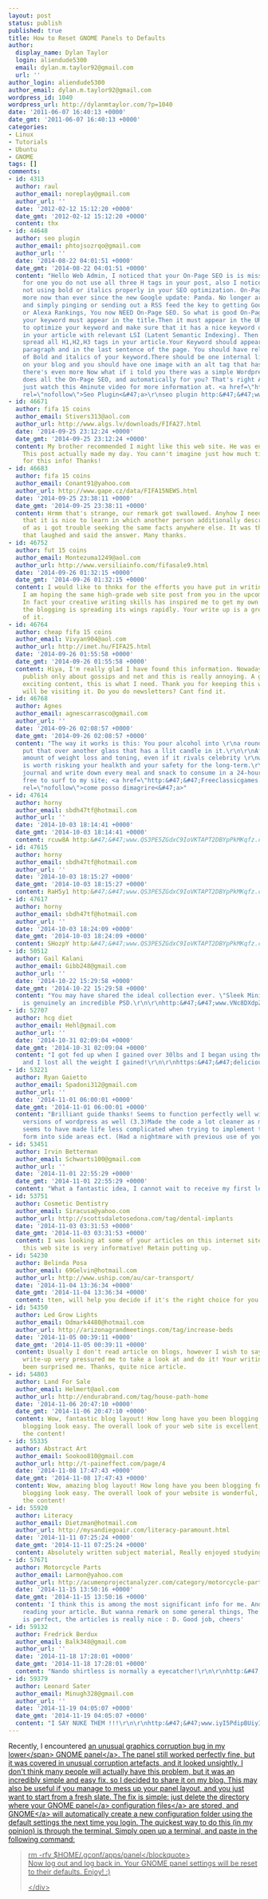 ```yaml
---
layout: post
status: publish
published: true
title: How to Reset GNOME Panels to Defaults
author:
  display_name: Dylan Taylor
  login: aliendude5300
  email: dylan.m.taylor92@gmail.com
  url: ''
author_login: aliendude5300
author_email: dylan.m.taylor92@gmail.com
wordpress_id: 1040
wordpress_url: http://dylanmtaylor.com/?p=1040
date: '2011-06-07 16:40:13 +0000'
date_gmt: '2011-06-07 16:40:13 +0000'
categories:
- Linux
- Tutorials
- Ubuntu
- GNOME
tags: []
comments:
- id: 4313
  author: raul
  author_email: noreplay@gmail.com
  author_url: ''
  date: '2012-02-12 15:12:20 +0000'
  date_gmt: '2012-02-12 15:12:20 +0000'
  content: thx
- id: 44648
  author: seo plugin
  author_email: phtojsozrqo@gmail.com
  author_url: ''
  date: '2014-08-22 04:01:51 +0000'
  date_gmt: '2014-08-22 04:01:51 +0000'
  content: "Hello Web Admin, I noticed that your On-Page SEO is is missing a few factors,
    for one you do not use all three H tags in your post, also I notice that you are
    not using bold or italics properly in your SEO optimization. On-Page SEO means
    more now than ever since the new Google update: Panda. No longer are backlinks
    and simply pinging or sending out a RSS feed the key to getting Google PageRank
    or Alexa Rankings, You now NEED On-Page SEO. So what is good On-Page SEO?First
    your keyword must appear in the title.Then it must appear in the URL.You have
    to optimize your keyword and make sure that it has a nice keyword density of 3-5%
    in your article with relevant LSI (Latent Semantic Indexing). Then you should
    spread all H1,H2,H3 tags in your article.Your Keyword should appear in your first
    paragraph and in the last sentence of the page. You should have relevant usage
    of Bold and italics of your keyword.There should be one internal link to a page
    on your blog and you should have one image with an alt tag that has your keyword....wait
    there's even more Now what if i told you there was a simple Wordpress plugin that
    does all the On-Page SEO, and automatically for you? That's right AUTOMATICALLY,
    just watch this 4minute video for more information at. <a href=\"http:&#47;&#47;www.2014PandaSeo.com\"
    rel=\"nofollow\">Seo Plugin<&#47;a>\r\nseo plugin http:&#47;&#47;www.2014PandaSeo.com&#47;"
- id: 46671
  author: fifa 15 coins
  author_email: Stivers313@aol.com
  author_url: http://www.algs.lv/downloads/FIFA27.html
  date: '2014-09-25 23:12:24 +0000'
  date_gmt: '2014-09-25 23:12:24 +0000'
  content: My brother recommended I might like this web site. He was entirely right.
    This post actually made my day. You cann't imagine just how much time I had spent
    for this info! Thanks!
- id: 46683
  author: fifa 15 coins
  author_email: Conant91@yahoo.com
  author_url: http://www.gape.cz/data/FIFA15NEWS.html
  date: '2014-09-25 23:38:11 +0000'
  date_gmt: '2014-09-25 23:38:11 +0000'
  content: Hrmm that's strange, our remark got swallowed. Anyhow I need to to state
    that it is nice to learn in which another person additionally described this kind
    of as i got trouble seeking the same facts anywhere else. It was the primary area
    that laughed and said the answer. Many thanks.
- id: 46752
  author: fut 15 coins
  author_email: Montezuma1249@aol.com
  author_url: http://www.versiliainfo.com/fifasale9.html
  date: '2014-09-26 01:32:15 +0000'
  date_gmt: '2014-09-26 01:32:15 +0000'
  content: I would like to thnkx for the efforts you have put in writing this website.
    I am hoping the same high-grade web site post from you in the upcoming as well.
    In fact your creative writing skills has inspired me to get my own blog now. Really
    the blogging is spreading its wings rapidly. Your write up is a great example
    of it.
- id: 46764
  author: cheap fifa 15 coins
  author_email: Vivyan904@aol.com
  author_url: http://imet.hu/FIFA25.html
  date: '2014-09-26 01:55:58 +0000'
  date_gmt: '2014-09-26 01:55:58 +0000'
  content: Hiya, I'm really glad I have found this information. Nowadays bloggers
    publish only about gossips and net and this is really annoying. A good blog with
    exciting content, this is what I need. Thank you for keeping this web site, I
    will be visiting it. Do you do newsletters? Cant find it.
- id: 46768
  author: Agnes
  author_email: agnescarrasco@gmail.com
  author_url: ''
  date: '2014-09-26 02:08:57 +0000'
  date_gmt: '2014-09-26 02:08:57 +0000'
  content: "The way it works is this: You pour alcohol into \r\na round glass and
    put that over another glass that has a llit candle in it.\r\n\r\nAfter all, no
    amount of weight loss and toning, even if it rivals celebrity \r\nweight loss,
    is worth risking your healkth and your safety for the long-term.\r\nStart a food
    journal and write down every meal and snack to consume in a 24-hour \r\nperiod.\r\n\r\nFeel
    free to surf to my site; <a href=\"http:&#47;&#47;Freeclassicgames.at&#47;profile&#47;susalmon\"
    rel=\"nofollow\">come posso dimagrire<&#47;a>"
- id: 47614
  author: horny
  author_email: sbdh47tf@hotmail.com
  author_url: ''
  date: '2014-10-03 18:14:41 +0000'
  date_gmt: '2014-10-03 18:14:41 +0000'
  content: rcuw8A http:&#47;&#47;www.QS3PE5ZGdxC9IoVKTAPT2DBYpPkMKqfz.com
- id: 47615
  author: horny
  author_email: sbdh47tf@hotmail.com
  author_url: ''
  date: '2014-10-03 18:15:27 +0000'
  date_gmt: '2014-10-03 18:15:27 +0000'
  content: RaH5y1 http:&#47;&#47;www.QS3PE5ZGdxC9IoVKTAPT2DBYpPkMKqfz.com
- id: 47617
  author: horny
  author_email: sbdh47tf@hotmail.com
  author_url: ''
  date: '2014-10-03 18:24:09 +0000'
  date_gmt: '2014-10-03 18:24:09 +0000'
  content: SHozpY http:&#47;&#47;www.QS3PE5ZGdxC9IoVKTAPT2DBYpPkMKqfz.com
- id: 50512
  author: Gail Kalani
  author_email: Gibb248@gmail.com
  author_url: ''
  date: '2014-10-22 15:29:58 +0000'
  date_gmt: '2014-10-22 15:29:58 +0000'
  content: "You may have shared the ideal collection ever. \"Sleek Minimal PSD Website\"
    is genuinely an incredible PSD.\r\n\r\nhttp:&#47;&#47;www.VNc8DXdpZxVNc8DXdpZx.com&#47;VNc8DXdpZxVNc8DXdpZx"
- id: 52707
  author: hcg diet
  author_email: Hehl@gmail.com
  author_url: ''
  date: '2014-10-31 02:09:04 +0000'
  date_gmt: '2014-10-31 02:09:04 +0000'
  content: "I got fed up when I gained over 30lbs and I began using the fat loss factor
    and I lost all the weight I gained!\r\n\r\nhttps:&#47;&#47;delicious.com&#47;colog268"
- id: 53221
  author: Ryan Gaietto
  author_email: Spadoni312@gmail.com
  author_url: ''
  date: '2014-11-01 06:00:01 +0000'
  date_gmt: '2014-11-01 06:00:01 +0000'
  content: "Brilliant guide thanks! Seems to function perfectly well with the latest
    versions of wordpress as well (3.3)Made the code a lot cleaner as mentioned and
    seems to have made life less complicated when trying to implement the comments
    form into side areas ect. (Had a nightmare with previous use of your normal code)\r\n\r\nhttp:&#47;&#47;www.iyI5PdipBUiyI5PdipBU.com&#47;iyI5PdipBUiyI5PdipBU"
- id: 53451
  author: Irvin Betterman
  author_email: Schwarts100@gmail.com
  author_url: ''
  date: '2014-11-01 22:55:29 +0000'
  date_gmt: '2014-11-01 22:55:29 +0000'
  content: "What a fantastic idea, I cannot wait to receive my first letter!\r\n\r\nhttp:&#47;&#47;www.iyI5PdipBUiyI5PdipBU.com&#47;iyI5PdipBUiyI5PdipBU"
- id: 53751
  author: Cosmetic Dentistry
  author_email: Siracusa@yahoo.com
  author_url: http://scottsdaletosedona.com/tag/dental-implants
  date: '2014-11-03 03:31:53 +0000'
  date_gmt: '2014-11-03 03:31:53 +0000'
  content: I was looking at some of your articles on this internet site and I conceive
    this web site is very informative! Retain putting up.
- id: 54230
  author: Belinda Posa
  author_email: 69Gelvin@hotmail.com
  author_url: http://www.uship.com/au/car-transport/
  date: '2014-11-04 13:36:34 +0000'
  date_gmt: '2014-11-04 13:36:34 +0000'
  content: tten, will help you decide if it's the right choice for you.
- id: 54350
  author: Led Grow Lights
  author_email: Odmark4480@hotmail.com
  author_url: http://arizonagrandmeetings.com/tag/increase-beds
  date: '2014-11-05 00:39:11 +0000'
  date_gmt: '2014-11-05 00:39:11 +0000'
  content: Usually I don't read article on blogs, however I wish to say that this
    write-up very pressured me to take a look at and do it! Your writing taste has
    been surprised me. Thanks, quite nice article.
- id: 54803
  author: Land For Sale
  author_email: Helmert@aol.com
  author_url: http://endurabrand.com/tag/house-path-home
  date: '2014-11-06 20:47:10 +0000'
  date_gmt: '2014-11-06 20:47:10 +0000'
  content: Wow, fantastic blog layout! How long have you been blogging for? you made
    blogging look easy. The overall look of your web site is excellent, let alone
    the content!
- id: 55335
  author: Abstract Art
  author_email: Sookoo810@gmail.com
  author_url: http://t-paineffect.com/page/4
  date: '2014-11-08 17:47:43 +0000'
  date_gmt: '2014-11-08 17:47:43 +0000'
  content: Wow, amazing blog layout! How long have you been blogging for? you make
    blogging look easy. The overall look of your website is wonderful, as well as
    the content!
- id: 55920
  author: Literacy
  author_email: Dietzman@hotmail.com
  author_url: http://mysandiegoair.com/literacy-paramount.html
  date: '2014-11-11 07:25:24 +0000'
  date_gmt: '2014-11-11 07:25:24 +0000'
  content: Absolutely written subject material, Really enjoyed studying.
- id: 57671
  author: Motorcycle Parts
  author_email: Larmon@yahoo.com
  author_url: http://acumenprojectanalyzer.com/category/motorcycle-parts
  date: '2014-11-15 13:50:16 +0000'
  date_gmt: '2014-11-15 13:50:16 +0000'
  content: 'I think this is among the most significant info for me. And i''m glad
    reading your article. But wanna remark on some general things, The site style
    is perfect, the articles is really nice : D. Good job, cheers'
- id: 59132
  author: Fredrick Berdux
  author_email: Balk348@gmail.com
  author_url: ''
  date: '2014-11-18 17:28:01 +0000'
  date_gmt: '2014-11-18 17:28:01 +0000'
  content: "Nando shirtless is normally a eyecatcher!\r\n\r\nhttp:&#47;&#47;www.iyI5PdipBUiyI5PdipBU.com&#47;iyI5PdipBUiyI5PdipBU"
- id: 59379
  author: Leonard Sater
  author_email: Minugh328@gmail.com
  author_url: ''
  date: '2014-11-19 04:05:07 +0000'
  date_gmt: '2014-11-19 04:05:07 +0000'
  content: "I SAY NUKE THEM !!!\r\n\r\nhttp:&#47;&#47;www.iyI5PdipBUiyI5PdipBU.com&#47;iyI5PdipBUiyI5PdipBU"
---
```

<p>Recently, I encountered <a href="http:&#47;&#47;dylanmtaylor.com&#47;?attachment_id=1041">an unusual graphics corruption bug in my lower<span class="zem_slink"><&#47;span> GNOME panel<&#47;a>. The panel still worked perfectly fine, but it was covered in unusual corruption artefacts, and it looked unsightly. I don't think many people will actually have this problem, but it was an incredibly simple and easy fix, so I decided to share it on my blog. This may also be useful if you manage to mess up your panel layout, and you just want to start from a fresh slate. The fix is simple: just delete the directory where your <a title="GNOME Panel" rel="homepage" href="http:&#47;&#47;developer.gnome.org&#47;arch&#47;gnome&#47;corecomponents&#47;panel&#47;">GNOME panel<&#47;a> <a class="zem_slink" title="Configuration file" rel="wikipedia" href="http:&#47;&#47;en.wikipedia.org&#47;wiki&#47;Configuration_file">configuration files<&#47;a> are stored, and <a class="zem_slink" title="GNOME" rel="homepage" href="http:&#47;&#47;www.gnome.org&#47;">GNOME<&#47;a> will automatically create a new configuration folder using the default settings the next time you login. The quickest way to do this (in my opinion) is through the terminal. Simply open up a terminal, and paste in the following command:</p>
<blockquote><p>rm -rfv $HOME&#47;.gconf&#47;apps&#47;panel<&#47;blockquote><br />
Now log out and log back in. Your GNOME panel settings will be reset to their defaults. Enjoy! :)</p>
<div class="zemanta-pixie" style="margin-top: 10px; height: 15px;"><img class="zemanta-pixie-img" style="border: medium none; float: right;" src="http:&#47;&#47;dylanmtaylor.com&#47;wp-content&#47;uploads&#47;2011&#47;06&#47;pixy16.gif" alt="" &#47;><&#47;div></p>
